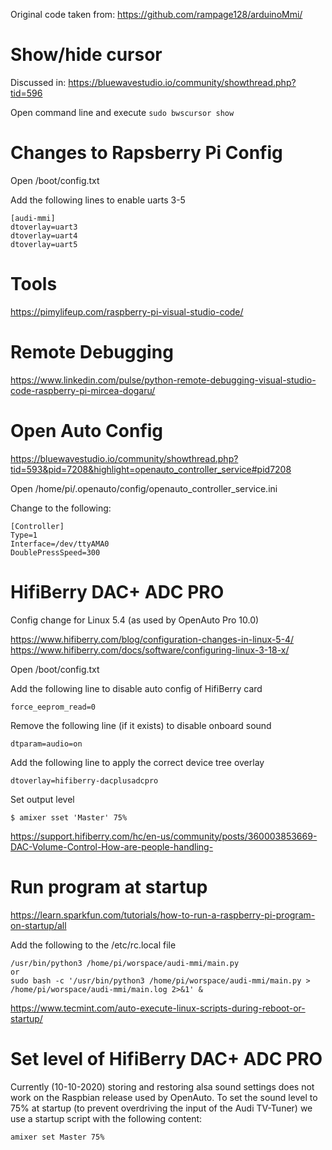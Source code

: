 Original code taken from: https://github.com/rampage128/arduinoMmi/

# Show/hide cursor
Discussed in: https://bluewavestudio.io/community/showthread.php?tid=596

Open command line and execute
`sudo bwscursor show`

# Changes to Rapsberry Pi Config
Open /boot/config.txt

Add the following lines to enable uarts 3-5

    [audi-mmi]
    dtoverlay=uart3
    dtoverlay=uart4
    dtoverlay=uart5


# Tools
https://pimylifeup.com/raspberry-pi-visual-studio-code/

# Remote Debugging
https://www.linkedin.com/pulse/python-remote-debugging-visual-studio-code-raspberry-pi-mircea-dogaru/

# Open Auto Config
https://bluewavestudio.io/community/showthread.php?tid=593&pid=7208&highlight=openauto_controller_service#pid7208

Open /home/pi/.openauto/config/openauto_controller_service.ini

Change to the following:
    
    [Controller]
    Type=1
    Interface=/dev/ttyAMA0
    DoublePressSpeed=300

# HifiBerry DAC+ ADC PRO
Config change for Linux 5.4 (as used by OpenAuto Pro 10.0)

https://www.hifiberry.com/blog/configuration-changes-in-linux-5-4/
https://www.hifiberry.com/docs/software/configuring-linux-3-18-x/

Open /boot/config.txt

Add the following line to disable auto config of HifiBerry card

    force_eeprom_read=0

Remove the following line (if it exists) to disable onboard sound
    
    dtparam=audio=on

Add the following line to apply the correct device tree overlay

    dtoverlay=hifiberry-dacplusadcpro

Set output level

    $ amixer sset 'Master' 75%    

https://support.hifiberry.com/hc/en-us/community/posts/360003853669-DAC-Volume-Control-How-are-people-handling-

# Run program at startup

https://learn.sparkfun.com/tutorials/how-to-run-a-raspberry-pi-program-on-startup/all

Add the following to the /etc/rc.local file

    /usr/bin/python3 /home/pi/worspace/audi-mmi/main.py
    or
    sudo bash -c '/usr/bin/python3 /home/pi/worspace/audi-mmi/main.py > /home/pi/worspace/audi-mmi/main.log 2>&1' &

https://www.tecmint.com/auto-execute-linux-scripts-during-reboot-or-startup/

# Set level of HifiBerry DAC+ ADC PRO

Currently (10-10-2020) storing and restoring alsa sound settings does not work on 
the Raspbian release used by OpenAuto. To set the sound level to 75% at startup 
(to prevent overdriving the input of the Audi TV-Tuner) we use a startup script with the following
content:

	amixer set Master 75%

